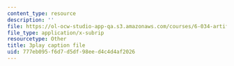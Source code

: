 ```yaml
---
content_type: resource
description: ''
file: https://ol-ocw-studio-app-qa.s3.amazonaws.com/courses/6-034-artificial-intelligence-fall-2010/777eb095f6d7d5df98eed4c4d4af2026_leXa7EKUPFk.srt
file_type: application/x-subrip
resourcetype: Other
title: 3play caption file
uid: 777eb095-f6d7-d5df-98ee-d4c4d4af2026
---
```

